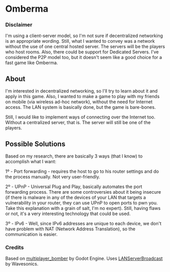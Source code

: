 # Omberma

### Disclaimer

I'm using a client-server model, so I'm not sure if decentralized networking is an appropriate wording. Still, what I wanted to convey was a network without the use of one central hosted server. The servers will be the players who host rooms. Also, there could be support for Dedicated Servers. I've considered the P2P model too, but it doesn't seem like a good choice for a fast game like Omberma.

## About

I'm interested in decentralized networking, so I'll try to learn about it and apply in this game. Also, I wanted to make a game to play with my friends on mobile (via wireless ad-hoc network), without the need for Internet access. The LAN system is basically done, but the game is bare-bones.

Still, I would like to implement ways of connecting over the Internet too. Without a centralized server, that is. The server will still be one of the players. 

## Possible Solutions

Based on my research, there are basically 3 ways (that I know) to accomplish what I want:

1º - Port forwarding - requires the host to go to his router settings and do the process manually. Not very user-friendly.

2º - UPnP - Universal Plug and Play, basically automates the port forwarding process. There are some controversies about it being insecure (if there is malware in any of the devices of your LAN that targets a vulnerability in your router, they can use UPnP to open ports to pwn you. Take this explanation with a grain of salt, I'm no expert). Still, having flaws or not, it's a very interesting technology that could be used.

3º - IPv6 - Well, since IPv6 addresses are unique to each device, we don't have problem with NAT (Network Address Translation), so the communication is easier.

### Credits

Based on [multiplayer_bomber](https://github.com/godotengine/godot-demo-projects/tree/master/networking/multiplayer_bomber) by Godot Engine. Uses [LANServerBroadcast](https://github.com/Wavesonics/LANServerBroadcast) by Wavesonics.
